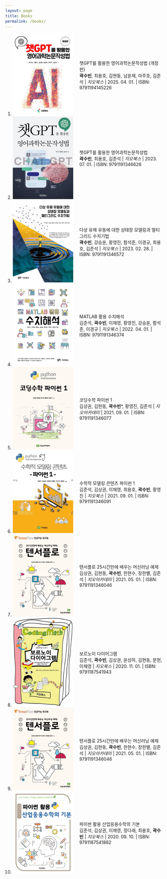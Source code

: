 ```yaml
---
layout: page
title: Books
permalink: /books/
---
```

<ol>
<li>
<div style="display: flex; align-items: center;">
  <div>
    <img src="../images/ISBN_9791194145226.jpg" alt="Image" style="width: 20vw; height: auto;">
  </div>
  <div style="flex: 1; padding-left: 20px;">
  챗GPT를 활용한 영어과학논문작성법 (개정판)<br>
  <b>곽수빈</b>, 최용호, 김현동, 남윤재, 마주호, 김준석 | <em>지오북스</em> | 2025. 04. 01. | ISBN: 9791194145226
  </div>
</div>
</li>

<li>
<div style="display: flex; align-items: center;">
  <div>
    <img src="../images/ISBN_9791191346626.jpg" alt="Image" style="width: 20vw; height: auto;">
  </div>
  <div style="flex: 1; padding-left: 20px;">
  챗GPT를 활용한 영어과학논문작성법<br>
  <b>곽수빈</b>, 최용호, 김준석 | <em>지오북스</em> | 2023. 07. 01. | ISBN: 9791191346626
  </div>
</div>
</li>

<li>
<div style="display: flex; align-items: center;">
  <div>
    <img src="../images/9791191346572.jpg" alt="Image" style="width: 20vw; height: auto;">
  </div>
  <div style="flex: 1; padding-left: 20px;">
  다상 유체 유동에 대한 상태장 모델링과 멀티그리드 수치기법<br>
  <b>곽수빈</b>, 강승윤, 황영진, 함석준, 이경규, 최용호, 김준석 | <em>지오북스</em> |  2023. 02. 28. | ISBN: 9791191346572
  </div>
</div>
</li>

<li>
<div style="display: flex; align-items: center;">
  <div>
    <img src="../images/9791191346374.jpg" alt="Image" style="width: 20vw; height: auto;">
  </div>
  <div style="flex: 1; padding-left: 20px;">
  MATLAB 활용 수치해석<br>
  김준석, <b>곽수빈</b>, 이채영, 황영진, 강승윤, 함석준, 이경규 | <em>지오북스</em> | 2022. 04. 01. | ISBN: 	9791191346374
  </div>
</div>
</li>

<li>
<div style="display: flex; align-items: center;">
  <div>
    <img src="../images/9791191346077.jpg" alt="Image" style="width: 20vw; height: auto;">
  </div>
  <div style="flex: 1; padding-left: 20px;">
  코딩수학 파이썬 1<br>
김상권, 김현동, <b>곽수빈</b>*, 황영진, 김준석 | <em>지오아카데미</em> | 2021. 09. 01. | ISBN: 9791191346077
  </div>
</div>
</li>

<li>
<div style="display: flex; align-items: center;">
  <div>
    <img src="../images/9791191346091.jpg" alt="Image" style="width: 20vw; height: auto;">
  </div>
  <div style="flex: 1; padding-left: 20px;">
  수학적 모델링 콘텐츠 파이썬 1<br>
김준석, 김상권, 이채영, 최용호, <b>곽수빈</b>, 황영진 | <em>지오북스</em> | 2021. 09. 01. | ISBN: 9791191346091
  </div>
</div>
</li>

<li>
<div style="display: flex; align-items: center;">
  <div>
    <img src="../images/9791191346046.jpg" alt="Image" style="width: 20vw; height: auto;">
  </div>
  <div style="flex: 1; padding-left: 20px;">
  텐서플로 25시간만에 배우는 머신러닝 예제<br>
김상권, 김현동, <b>곽수빈</b>, 한현수, 장한별, 김준석 | <em>지오아카데미</em> | 2021. 05. 01. | ISBN: 9791191346046
  </div>
</div>
</li>
<li>
<div style="display: flex; align-items: center;">
  <div>
    <img src="../images/9791187541943.jpg" alt="Image" style="width: 20vw; height: auto;">
  </div>
  <div style="flex: 1; padding-left: 20px;">
  보르노이 다이어그램<br>
김준석, <b>곽수빈</b>, 김상권, 윤성하, 김현동, 문현, 이채영 | <em>지오북스</em> | 2020. 11. 01. | ISBN: 9791187541943
  </div>
</div>
</li>

<li>
<div style="display: flex; align-items: center;">
  <div>
    <img src="../images/9791191346046.jpg" alt="Image" style="width: 20vw; height: auto;">
  </div>
  <div style="flex: 1; padding-left: 20px;">
  텐서플로 25시간만에 배우는 머신러닝 예제<br>
김상권, 김현동, <b>곽수빈</b>, 한현수, 장한별, 김준석 | <em>지오아카데미</em> | 2021. 05. 01. | ISBN: 9791191346046
  </div>
</div>
</li>
<li>
<div style="display: flex; align-items: center;">
  <div>
    <img src="../images/9791187541882.jpg" alt="Image" style="width: 20vw; height: auto;">
  </div>
  <div style="flex: 1; padding-left: 20px;">
  파이썬 활용 산업응용수학의 기본<br>
김준석, 김상권, 이채영, 정다래, 최용호, <b>곽수빈</b> | <em>지오북스</em> | 2020. 09. 10. | ISBN: 9791187541882
  </div>
</div>
</li>


</ol>